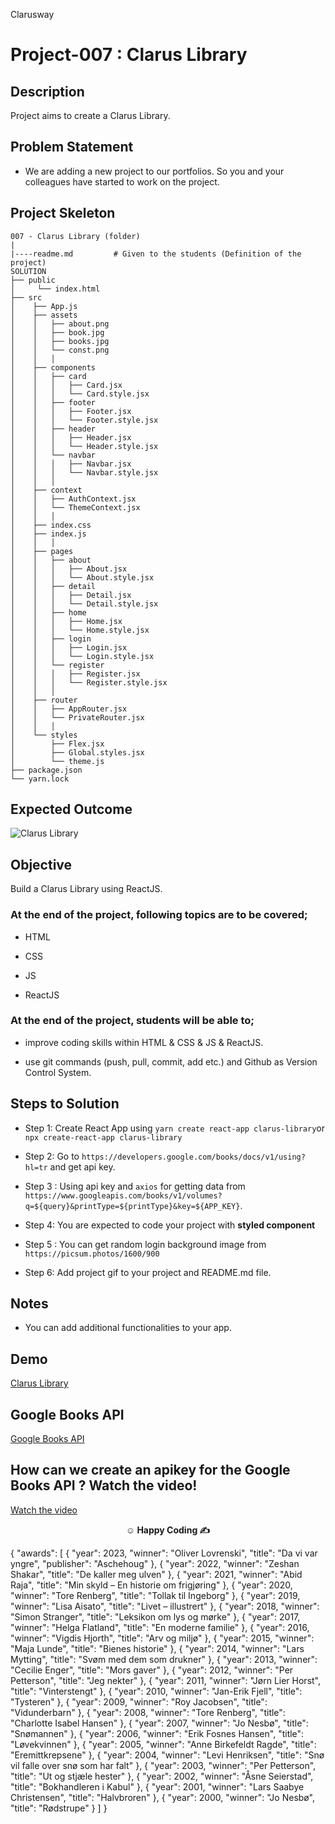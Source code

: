 <p>Clarusway<img align="right"
  src="https://secure.meetupstatic.com/photos/event/3/1/b/9/600_488352729.jpeg"  width="15px"></p>

# Project-007 : Clarus Library

## Description

Project aims to create a Clarus Library.

## Problem Statement

- We are adding a new project to our portfolios. So you and your colleagues have started to work on the project.

## Project Skeleton

```
007 - Clarus Library (folder)
|
|----readme.md         # Given to the students (Definition of the project)
SOLUTION
├── public
│     └── index.html
├── src
│    ├── App.js
│    ├── assets
│    │   ├── about.png
│    │   ├── book.jpg
│    │   ├── books.jpg
│    │   └── const.png
│    │   │
│    ├── components
│    │   ├── card
│    │   │   ├── Card.jsx
│    │   │   └── Card.style.jsx
│    │   ├── footer
│    │   │   ├── Footer.jsx
│    │   │   └── Footer.style.jsx
│    │   ├── header
│    │   │   ├── Header.jsx
│    │   │   └── Header.style.jsx
│    │   └── navbar
│    │   │   ├── Navbar.jsx
│    │   │   └── Navbar.style.jsx
│    │   │
│    ├── context
│    │   ├── AuthContext.jsx
│    │   └── ThemeContext.jsx
│    │   │
│    ├── index.css
│    ├── index.js
│    │   │
│    ├── pages
│    │   ├── about
│    │   │   ├── About.jsx
│    │   │   └── About.style.jsx
│    │   ├── detail
│    │   │   ├── Detail.jsx
│    │   │   └── Detail.style.jsx
│    │   ├── home
│    │   │   ├── Home.jsx
│    │   │   └── Home.style.jsx
│    │   ├── login
│    │   │   ├── Login.jsx
│    │   │   └── Login.style.jsx
│    │   └── register
│    │   │   ├── Register.jsx
│    │   │   └── Register.style.jsx
│    │   │
│    ├── router
│    │   ├── AppRouter.jsx
│    │   └── PrivateRouter.jsx
│    │   │
│    └── styles
│        ├── Flex.jsx
│        ├── Global.styles.jsx
│        └── theme.js
├── package.json
└── yarn.lock
```

## Expected Outcome

![Clarus Library](clarus-library.gif)

## Objective

Build a Clarus Library using ReactJS.

### At the end of the project, following topics are to be covered;

- HTML

- CSS

- JS

- ReactJS

### At the end of the project, students will be able to;

- improve coding skills within HTML & CSS & JS & ReactJS.

- use git commands (push, pull, commit, add etc.) and Github as Version Control System.

## Steps to Solution

- Step 1: Create React App using `yarn create react-app clarus-library`or `npx create-react-app clarus-library`

- Step 2: Go to `https://developers.google.com/books/docs/v1/using?hl=tr` and get api key.

- Step 3 : Using api key and `axios` for getting data from `https://www.googleapis.com/books/v1/volumes?q=${query}&printType=${printType}&key=${APP_KEY}`.

- Step 4: You are expected to code your project with **styled component**

- Step 5 : You can get random login background image from `https://picsum.photos/1600/900`

- Step 6: Add project gif to your project and README.md file.

## Notes

- You can add additional functionalities to your app.

## Demo
  <a href="https://clarus-library.vercel.app/" target="_blank">Clarus Library</a>

## Google Books API

<a href="https://developers.google.com/books/docs/v1/using" target="_blank">Google Books API</a>


## How can we create an apikey for the Google Books API ? Watch the video!
<a href="https://www.youtube.com/watch?v=lg6yA8oSW3s" target="_blank">
Watch the video
</a>


**<p align="center">&#9786; Happy Coding &#9997;</p>**


{
  "awards": [
    {
      "year": 2023,
      "winner": "Oliver Lovrenski",
      "title": "Da vi var yngre",
      "publisher": "Aschehoug"
    },
    {
      "year": 2022,
      "winner": "Zeshan Shakar",
      "title": "De kaller meg ulven"
    },
    {
      "year": 2021,
      "winner": "Abid Raja",
      "title": "Min skyld – En historie om frigjøring"
    },
    {
      "year": 2020,
      "winner": "Tore Renberg",
      "title": "Tollak til Ingeborg"
    },
    {
      "year": 2019,
      "winner": "Lisa Aisato",
      "title": "Livet – illustrert"
    },
    {
      "year": 2018,
      "winner": "Simon Stranger",
      "title": "Leksikon om lys og mørke"
    },
    {
      "year": 2017,
      "winner": "Helga Flatland",
      "title": "En moderne familie"
    },
    {
      "year": 2016,
      "winner": "Vigdis Hjorth",
      "title": "Arv og miljø"
    },
    {
      "year": 2015,
      "winner": "Maja Lunde",
      "title": "Bienes historie"
    },
    {
      "year": 2014,
      "winner": "Lars Mytting",
      "title": "Svøm med dem som drukner"
    },
    {
      "year": 2013,
      "winner": "Cecilie Enger",
      "title": "Mors gaver"
    },
    {
      "year": 2012,
      "winner": "Per Petterson",
      "title": "Jeg nekter"
    },
    {
      "year": 2011,
      "winner": "Jørn Lier Horst",
      "title": "Vinterstengt"
    },
    {
      "year": 2010,
      "winner": "Jan-Erik Fjell",
      "title": "Tysteren"
    },
    {
      "year": 2009,
      "winner": "Roy Jacobsen",
      "title": "Vidunderbarn"
    },
    {
      "year": 2008,
      "winner": "Tore Renberg",
      "title": "Charlotte Isabel Hansen"
    },
    {
      "year": 2007,
      "winner": "Jo Nesbø",
      "title": "Snømannen"
    },
    {
      "year": 2006,
      "winner": "Erik Fosnes Hansen",
      "title": "Løvekvinnen"
    },
    {
      "year": 2005,
      "winner": "Anne Birkefeldt Ragde",
      "title": "Eremittkrepsene"
    },
    {
      "year": 2004,
      "winner": "Levi Henriksen",
      "title": "Snø vil falle over snø som har falt"
    },
    {
      "year": 2003,
      "winner": "Per Petterson",
      "title": "Ut og stjæle hester"
    },
    {
      "year": 2002,
      "winner": "Åsne Seierstad",
      "title": "Bokhandleren i Kabul"
    },
    {
      "year": 2001,
      "winner": "Lars Saabye Christensen",
      "title": "Halvbroren"
    },
    {
      "year": 2000,
      "winner": "Jo Nesbø",
      "title": "Rødstrupe"
    }
  ]
}
